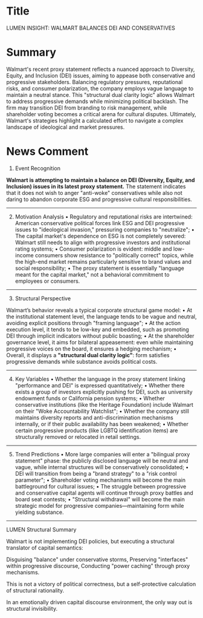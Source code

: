 # Title
LUMEN INSIGHT: WALMART BALANCES DEI AND CONSERVATIVES

# Summary
Walmart's recent proxy statement reflects a nuanced approach to Diversity, Equity, and Inclusion (DEI) issues, aiming to appease both conservative and progressive stakeholders. Balancing regulatory pressures, reputational risks, and consumer polarization, the company employs vague language to maintain a neutral stance. This "structural dual clarity logic" allows Walmart to address progressive demands while minimizing political backlash. The firm may transition DEI from branding to risk management, while shareholder voting becomes a critical arena for cultural disputes. Ultimately, Walmart's strategies highlight a calculated effort to navigate a complex landscape of ideological and market pressures.

# News Comment
1. Event Recognition

**Walmart is attempting to maintain a balance on DEI (Diversity, Equity, and Inclusion) issues in its latest proxy statement.** The statement indicates that it does not wish to anger "anti-woke" conservatives while also not daring to abandon corporate ESG and progressive cultural responsibilities.

---

2. Motivation Analysis
	• Regulatory and reputational risks are intertwined: American conservative political forces link ESG and DEI progressive issues to "ideological invasion," pressuring companies to "neutralize"; 
	• The capital market's dependence on ESG is not completely severed: Walmart still needs to align with progressive investors and institutional rating systems;
	• Consumer polarization is evident: middle and low-income consumers show resistance to "politically correct" topics, while the high-end market remains particularly sensitive to brand values and social responsibility;
	• The proxy statement is essentially "language meant for the capital market," not a behavioral commitment to employees or consumers.

---

3. Structural Perspective

Walmart’s behavior reveals a typical corporate structural game model:
	• At the institutional statement level, the language tends to be vague and neutral, avoiding explicit positions through "framing language"; 
	• At the action execution level, it tends to be low-key and embedded, such as promoting DEI through implicit indicators without public boasting;
	• At the shareholder governance level, it aims for bilateral appeasement: even while maintaining progressive voices on the board, it ensures a hedging mechanism; 
	• Overall, it displays a **"structural dual clarity logic"**: form satisfies progressive demands while substance avoids political costs.

---

4. Key Variables
	• Whether the language in the proxy statement linking "performance and DEI" is expressed quantitatively;
	• Whether there exists a group of investors explicitly pushing for DEI, such as university endowment funds or California pension systems;
	• Whether conservative institutions (like the Heritage Foundation) include Walmart on their "Woke Accountability Watchlist";
	• Whether the company still maintains diversity reports and anti-discrimination mechanisms internally, or if their public availability has been weakened;
	• Whether certain progressive products (like LGBTQ identification items) are structurally removed or relocated in retail settings.

---

5. Trend Predictions
	• More large companies will enter a "bilingual proxy statement" phase: the publicly disclosed language will be neutral and vague, while internal structures will be conservatively consolidated;
	• DEI will transition from being a "brand strategy" to a "risk control parameter";
	• Shareholder voting mechanisms will become the main battleground for cultural issues;
	• The struggle between progressive and conservative capital agents will continue through proxy battles and board seat contests;
	• "Structural withdrawal" will become the main strategic model for progressive companies—maintaining form while yielding substance.

---

LUMEN Structural Summary

Walmart is not implementing DEI policies, but executing a structural translator of capital semantics:

Disguising "balance" under conservative storms,
Preserving "interfaces" within progressive discourse,
Conducting "power caching" through proxy mechanisms.

This is not a victory of political correctness, but a self-protective calculation of structural rationality.

In an emotionally driven capital discourse environment, the only way out is structural invisibility.
